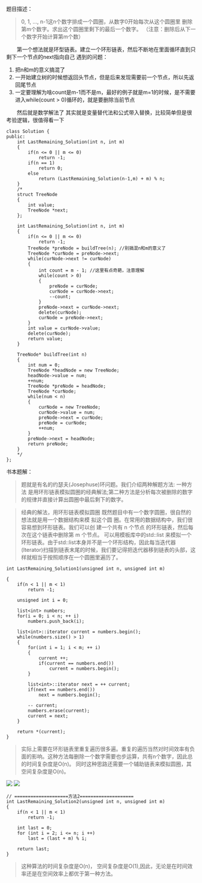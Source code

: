 题目描述：
> 0, 1, …, n-1这n个数字排成一个圆圈，从数字0开始每次从这个圆圈里
删除第m个数字。求出这个圆圈里剩下的最后一个数字。
（注意：删除后从下一个数字开始计算第m个数）

&emsp;&emsp;第一个想法就是环型链表。建立一个环形链表，然后不断地在里面循环直到只剩下一个节点的next指向自己
遇到的问题：
1. 把n和m的意义搞混了
2. 一开始建立树的时候想返回头节点，但是后来发现需要前一个节点，所以先返回尾节点
3. 一定要理解为啥count是m-1而不是m，最好的例子就是m=1的时候，是不需要进入while(count > 0)循环的，就是要删除当前节点

&emsp;&emsp;然后就是数学解法了
其实就是变量替代法和公式带入替换，比较简单但是很考验逻辑，很值得看一下

```
class Solution {
public:
    int LastRemaining_Solution(int n, int m)
    {
        if(n <= 0 || m <= 0)
            return -1;
        if(n == 1)
            return 0; 
        else
            return (LastRemaining_Solution(n-1,m) + m) % n;
    }
    /*
    struct TreeNode
    {
        int value;
        TreeNode *next;
    };
    
    int LastRemaining_Solution(int n, int m)
    {
        if(n <= 0 || m <= 0)
            return -1;
        TreeNode *preNode = buildTree(n); //别搞混n和m的意义了
        TreeNode *curNode = preNode->next;
        while(curNode->next != curNode)
        {
            int count = m - 1; //这里有点奇葩，注意理解
            while(count > 0)
            {
                preNode = curNode;
                curNode = curNode->next;
                --count;
            }
            preNode->next = curNode->next;
            delete(curNode);
            curNode = preNode->next;
        }
        int value = curNode->value;
        delete(curNode);
        return value;
    }
    
    TreeNode* buildTree(int n)
    {
        int num = 0;
        TreeNode *headNode = new TreeNode;
        headNode->value = num;
        ++num;
        TreeNode *preNode = headNode;
        TreeNode *curNode;
        while(num < n)
        {
            curNode = new TreeNode;
            curNode->value = num;
            preNode->next = curNode;
            preNode = curNode;
            ++num;
        }
        preNode->next = headNode;
        return preNode;
    }
    */
};
```

书本题解：
> 题就是有名的约瑟夫(Josephuse)环问题。我们介绍两种解题方法: 一种方法 是用环形链表模拟圆圈的经典解法;第二种方法是分析每次被删除的数字的规律并直接计算出圆圈中最后剩下的数字。

> 经典的解法，用环形链表模拟圆圈
既然题目中有一个数字圆圈，很自然的想法就是用一个数据结构来模 拟这个圆 圈。在常用的数据结构中，我们很容易想到环形链表。我们可以创 建一个共有 n 个节点 的环形链表，然后每次在这个链表中删除第 m 个节点。
可以用模板库中的std::list 来模拟一个环形链表。由于std::list本身并不是一个环形结构，因此每当迭代器 (Iterator)扫描到链表末尾的时候，我们要记得把迭代器移到链表的头部，这样就相当于按照顺序在一个圆圈里遍历了。
```
int LastRemaining_Solution1(unsigned int n, unsigned int m)

{
    if(n < 1 || m < 1)
        return -1;

    unsigned int i = 0;

    list<int> numbers;
    for(i = 0; i < n; ++ i)
        numbers.push_back(i);

    list<int>::iterator current = numbers.begin();
    while(numbers.size() > 1)
    {
        for(int i = 1; i < m; ++ i)
        {
            current ++;
            if(current == numbers.end())
                current = numbers.begin();
        }

        list<int>::iterator next = ++ current;
        if(next == numbers.end())
            next = numbers.begin();

        -- current;
        numbers.erase(current);
        current = next;
    }

    return *(current);
}
```
> 实际上需要在环形链表里重复遍历很多遍。重复的遍历当然对时间效率有负面的影响。这种方法每删除一个数字需要也步运算，共有n个数字，因此总的时间复杂度是O(n)。 同时这种思路还需要一个辅助链表来模拟圆圈，其空间复杂度是O(n)。

![](file:///Users/lixin/Documents/Gridea/post-images/1584058194761.png)
![](file:///Users/lixin/Documents/Gridea/post-images/1584058211696.png)
```
// ====================方法2====================
int LastRemaining_Solution2(unsigned int n, unsigned int m)
{
    if(n < 1 || m < 1)
        return -1;

    int last = 0;
    for (int i = 2; i <= n; i ++) 
        last = (last + m) % i;

    return last;
}
```
> 这种算法的时间复杂度是O(n)， 空间复杂度是O(1),因此，无论是在时间效率还是在空间效率上都优于第一种方法。

